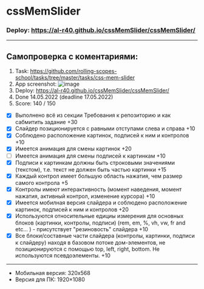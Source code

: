 # cssMemSlider
### Deploy: https://al-r40.github.io/cssMemSlider/cssMemSlider/
***
## Самопроверка с коментариями:
1. Task: https://github.com/rolling-scopes-school/tasks/tree/master/tasks/css-mem-slider
2. App screenshot: 
![image](https://user-images.githubusercontent.com/95902927/167596528-d1a4cbb7-dfc2-4bd8-a3dd-86372058ac02.png)
3. Deploy: https://al-r40.github.io/cssMemSlider/cssMemSlider/
4. Done 14.05.2022 (deadline 17.05.2022)
5. Score: 140 / 150
- [x] Выполнено всё из секции Требования к репозиторию и как сабмитить задание +30
- [x] Слайдер позиционируется с равными отступами слева и справа +10
- [x] Соблюдено расположение картинок, подписей к ним и контролов +10
- [x] Имеется анимация для смены картинок +20
- [ ] Имеется анимация для смены подписей к картинкам +10
- [x] Подписи к картинкам должны быть строковыми значениями (текстом), т.е. текст не должен быть частью картинки +15
- [x] Каждый контрол имеет большую область нажатия, чем размер самого контрола +5
- [x] Контролы имеют интерактивность (момент наведения, момент нажатия, активный контрол, изменение курсора) +10
- [x] Имеется мобилная версия слайдера и соблюдено расположение картинок, подписей к ним и контролов +20
- [x] Используются относительные едициы измерения для основных блоков (картинки, контролы, подписи) (rem, em, %, vh, vw, fr and etc... ) - присутствует "резиновость" слайдера +10
- [x] Все блоки/составные части слайдера (контролы, картинки, подписи к слайдеру) находя в базовом потоке дом-элементов, не позиционируются с помощью top, left, right, bottom. Не используются псевдоэлементы. +10
***
 - Мобильная версия: 320x568
 - Версия для ПК: 1920×1080
